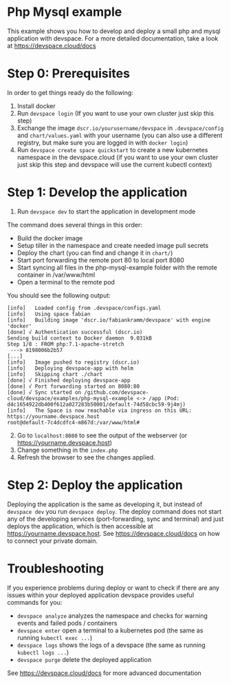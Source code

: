 # Php Mysql example

This example shows you how to develop and deploy a small php and mysql application with devspace. For a more detailed documentation, take a look at https://devspace.cloud/docs

# Step 0: Prerequisites

In order to get things ready do the following:
1. Install docker
2. Run `devspace login` (If you want to use your own cluster just skip this step)
3. Exchange the image `dscr.io/yourusername/devspace` in `.devspace/config` and `chart/values.yaml` with your username (you can also use a different registry, but make sure you are logged in with `docker login`)
4. Run `devspace create space quickstart` to create a new kubernetes namespace in the devspace.cloud (if you want to use your own cluster just skip this step and devspace will use the current kubectl context)

# Step 1: Develop the application

1. Run `devspace dev` to start the application in development mode

The command does several things in this order:
- Build the docker image
- Setup tiller in the namespace and create needed image pull secrets
- Deploy the chart (you can find and change it in `chart/`)
- Start port forwarding the remote port 80 to local port 8080 
- Start syncing all files in the php-mysql-example folder with the remote container in /var/www/html
- Open a terminal to the remote pod

You should see the following output:
```
[info]   Loaded config from .devspace/configs.yaml
[info]   Using space fabian                       
[info]   Building image 'dscr.io/fabiankramm/devspace' with engine 'docker'
[done] √ Authentication successful (dscr.io)
Sending build context to Docker daemon  9.031kB
Step 1/8 : FROM php:7.1-apache-stretch
 ---> 8198006b2b57
[...]
[info]   Image pushed to registry (dscr.io)                         
[info]   Deploying devspace-app with helm
[info]   Skipping chart ./chart                                                               
[done] √ Finished deploying devspace-app
[done] √ Port forwarding started on 8080:80             
[done] √ Sync started on /github.com/devspace-cloud/devspace/examples/php-mysql-example <-> /app (Pod: d4c1654922db400f612a027283b50001/default-74d58cbc59-9j4mj)
[info]   The Space is now reachable via ingress on this URL: https://yourname.devspace.host
root@default-7c4dcdfc4-m867d:/var/www/html#
```
2. Go to `localhost:8080` to see the output of the webserver (or https://yourname.devspace.host)
4. Change something in the `index.php`
5. Refresh the browser to see the changes applied.

# Step 2: Deploy the application

Deploying the application is the same as developing it, but instead of `devspace dev` you run `devspace deploy`. The deploy command does not start any of the developing services (port-forwarding, sync and terminal) and just deploys the application, which is then accessible at https://yourname.devspace.host. See https://devspace.cloud/docs on how to connect your private domain.

# Troubleshooting 

If you experience problems during deploy or want to check if there are any issues within your deployed application devspace provides useful commands for you:
- `devspace analyze` analyzes the namespace and checks for warning events and failed pods / containers
- `devspace enter` open a terminal to a kubernetes pod (the same as running `kubectl exec ...`)
- `devspace logs` shows the logs of a devspace (the same as running `kubectl logs ...`)
- `devspace purge` delete the deployed application

See https://devspace.cloud/docs for more advanced documentation
